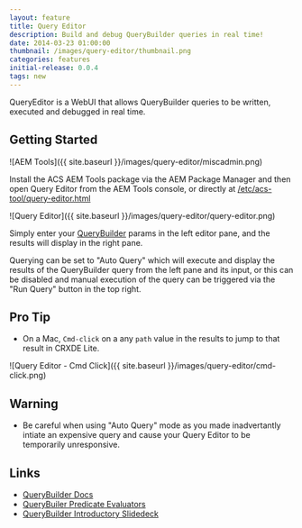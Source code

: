 ```yaml
---
layout: feature
title: Query Editor
description: Build and debug QueryBuilder queries in real time!
date: 2014-03-23 01:00:00
thumbnail: /images/query-editor/thumbnail.png
categories: features
initial-release: 0.0.4
tags: new
---
```


QueryEditor is a WebUI that allows QueryBuilder queries to be written, executed and debugged in real time.  

## Getting Started

![AEM Tools]({{ site.baseurl }}/images/query-editor/miscadmin.png)


Install the ACS AEM Tools package via the AEM Package Manager and then open Query Editor from the AEM Tools console, or directly at [/etc/acs-tool/query-editor.html](http://localhost:4502/etc/acs-tools/query-editor.html)

![Query Editor]({{ site.baseurl }}/images/query-editor/query-editor.png)

Simply enter your [QueryBuilder](http://dev.day.com/docs/en/cq/current/dam/customizing_and_extendingcq5dam/query_builder.html) params in the left editor pane, and the results will display in the right pane.

Querying can be set to "Auto Query" which will execute and display the results of the QueryBuilder query from the left pane and its input, or this can be disabled and manual execution of the query can be triggered via the "Run Query" button in the top right.

## Pro Tip
* On a Mac, `Cmd-click` on a any `path` value in the results to jump to that result in CRXDE Lite.

![Query Editor - Cmd Click]({{ site.baseurl }}/images/query-editor/cmd-click.png)


## Warning

* Be careful when using "Auto Query" mode as you made inadvertantly intiate an expensive query and cause your Query Editor to be temporarily unresponsive.

## Links

* [QueryBuilder Docs](http://dev.day.com/docs/en/cq/current/dam/customizing_and_extendingcq5dam/query_builder.html)
* [QueryBuiler Predicate Evaluators](http://dev.day.com/docs/en/cq/current/javadoc/com/day/cq/search/eval/PredicateEvaluator.html)
* [QueryBuilder Introductory Slidedeck](http://www.slideshare.net/alexkli/cq5-querybuilder-adapttoberlin-2011)